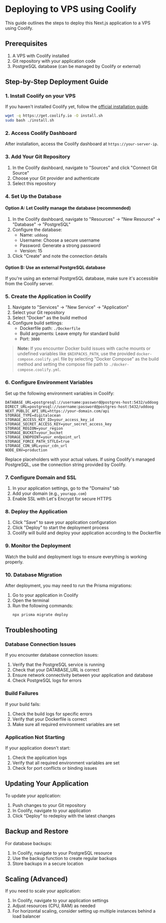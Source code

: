 # Deploying to VPS using Coolify

This guide outlines the steps to deploy this Next.js application to a VPS using Coolify.

## Prerequisites

1. A VPS with Coolify installed
2. Git repository with your application code
3. PostgreSQL database (can be managed by Coolify or external)

## Step-by-Step Deployment Guide

### 1. Install Coolify on your VPS

If you haven't installed Coolify yet, follow the [official installation guide](https://coolify.io/docs/installation/requirements).

```bash
wget -q https://get.coolify.io -O install.sh
sudo bash ./install.sh
```

### 2. Access Coolify Dashboard

After installation, access the Coolify dashboard at `https://your-server-ip`.

### 3. Add Your Git Repository

1. In the Coolify dashboard, navigate to "Sources" and click "Connect Git Source"
2. Choose your Git provider and authenticate
3. Select this repository

### 4. Set Up the Database

#### Option A: Let Coolify manage the database (recommended)

1. In the Coolify dashboard, navigate to "Resources" → "New Resource" → "Database" → "PostgreSQL"
2. Configure the database:
   - Name: `uddoog`
   - Username: Choose a secure username
   - Password: Generate a strong password
   - Version: 15
3. Click "Create" and note the connection details

#### Option B: Use an external PostgreSQL database

If you're using an external PostgreSQL database, make sure it's accessible from the Coolify server.

### 5. Create the Application in Coolify

1. Navigate to "Services" → "New Service" → "Application"
2. Select your Git repository
3. Select "Docker" as the build method
4. Configure build settings:
   - Dockerfile path: `./Dockerfile`
   - Build arguments: Leave empty for standard build
   - Port: `3000`

> **Note:** If you encounter Docker build issues with cache mounts or undefined variables like `$NIXPACKS_PATH`,
> use the provided `docker-compose.coolify.yml` file by selecting "Docker Compose" as the build method
> and setting the compose file path to `./docker-compose.coolify.yml`.

### 6. Configure Environment Variables

Set up the following environment variables in Coolify:

```
DATABASE_URL=postgresql://username:password@postgres-host:5432/uddoog
DIRECT_URL=postgresql://username:password@postgres-host:5432/uddoog
NEXT_PUBLIC_API_URL=https://your-domain.com/api
STORAGE_TYPE=digitalocean
STORAGE_ACCESS_KEY_ID=your_access_key_id
STORAGE_SECRET_ACCESS_KEY=your_secret_access_key
STORAGE_REGION=your_region
STORAGE_BUCKET=your_bucket
STORAGE_ENDPOINT=your_endpoint_url
STORAGE_FORCE_PATH_STYLE=true
STORAGE_CDN_URL=your_cdn_url
NODE_ENV=production
```

Replace placeholders with your actual values. If using Coolify's managed PostgreSQL, use the connection string provided by Coolify.

### 7. Configure Domain and SSL

1. In your application settings, go to the "Domains" tab
2. Add your domain (e.g., `yourapp.com`)
3. Enable SSL with Let's Encrypt for secure HTTPS

### 8. Deploy the Application

1. Click "Save" to save your application configuration
2. Click "Deploy" to start the deployment process
3. Coolify will build and deploy your application according to the Dockerfile

### 9. Monitor the Deployment

Watch the build and deployment logs to ensure everything is working properly.

### 10. Database Migration

After deployment, you may need to run the Prisma migrations:

1. Go to your application in Coolify
2. Open the terminal
3. Run the following commands:
   ```bash
   npx prisma migrate deploy
   ```

## Troubleshooting

### Database Connection Issues

If you encounter database connection issues:

1. Verify that the PostgreSQL service is running
2. Check that your DATABASE_URL is correct
3. Ensure network connectivity between your application and database
4. Check PostgreSQL logs for errors

### Build Failures

If your build fails:

1. Check the build logs for specific errors
2. Verify that your Dockerfile is correct
3. Make sure all required environment variables are set

### Application Not Starting

If your application doesn't start:

1. Check the application logs
2. Verify that all required environment variables are set
3. Check for port conflicts or binding issues

## Updating Your Application

To update your application:

1. Push changes to your Git repository
2. In Coolify, navigate to your application
3. Click "Deploy" to redeploy with the latest changes

## Backup and Restore

For database backups:

1. In Coolify, navigate to your PostgreSQL resource
2. Use the backup function to create regular backups
3. Store backups in a secure location

## Scaling (Advanced)

If you need to scale your application:

1. In Coolify, navigate to your application settings
2. Adjust resources (CPU, RAM) as needed
3. For horizontal scaling, consider setting up multiple instances behind a load balancer 